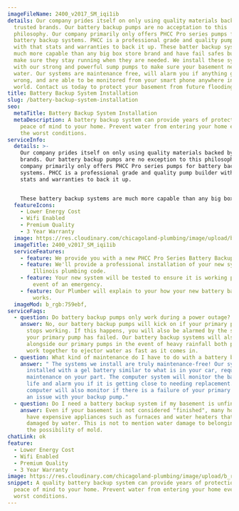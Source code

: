 ```yaml
---
imageFileName: 2400_v2017_SM_iqi1ib
details: Our company prides itself on only using quality materials backed by
  trusted brands. Our battery backup pumps are no acceptation to this
  philosophy. Our company primarily only offers PHCC Pro series pumps for
  battery backup systems. PHCC is a professional grade and quality pump builder
  with that stats and warranties to back it up. These batter backup systems are
  much more capable than any big box store brand and have fail safes built in to
  make sure they stay running when they are needed. We install these systems
  with our strong and powerful sump pumps to make sure your basement never sees
  water. Our systems are maintenance free, will alarm you if anything goes
  wrong, and are able to be monitored from your smart phone anywhere in the
  world. Contact us today to protect your basement from future flooding.
title: Battery Backup System Installation
slug: /battery-backup-system-installation
seo:
  metaTitle: Battery Backup System Installation
  metaDescription: A battery backup system can provide years of protection and
    peace of mind to your home. Prevent water from entering your home even in
    the worst conditions.
serviceInfo:
  details: >-
    Our company prides itself on only using quality materials backed by trusted
    brands. Our battery backup pumps are no exception to this philosophy. Our
    company primarily only offers PHCC Pro series pumps for battery backup
    systems. PHCC is a professional grade and quality pump builder with that
    stats and warranties to back it up. 


    These battery backup systems are much more capable than any big box store brand and have fail-safes built in to make sure they are running when needed. We install these systems with our strong and powerful sump pumps to make sure your basement never sees water. Our systems are maintenance-free, will alert you if anything goes wrong, and can be monitored from your smartphone. Contact us today to protect your basement from future flooding.
  featureIcons:
    - Lower Energy Cost
    - Wifi Enabled
    - Premium Quality
    - 3 Year Warranty
  image: https://res.cloudinary.com/chicagoland-plumbing/image/upload/b_rgb:3674ae/v1614806832/2400_v2017_SM_iqi1ib.png
  imageTitle: 2400_v2017_SM_iqi1ib
  serviceFeatures:
    - feature: We provide you with a new PHCC Pro Series Battery Backup System.
    - feature: We'll provide a professional installation of your new system to
        Illinois plumbing code.
    - feature: Your new system will be tested to ensure it is working properly in
        event of an emergency.
    - feature: Our Plumber will explain to your how your new battery backup system
        works.
  imageMod: b_rgb:759ebf,
serviceFaqs:
  - question: Do battery backup pumps only work during a power outage?
    answer: No, our battery backup pumps will kick on if your primary pump ever
      stops working. If this happens, you will also be alarmed by the system
      your primary pump has failed. Our battery backup systems will also work
      alongside our primary pumps in the event of heavy rainfall both pumps can
      work together to ejector water as fast as it comes in.
  - question: What kind of maintenance do I have to do with a battery backup system?
    answer: " The systems we install are truly maintenance-free! Our systems are
      installed with a gel battery similar to what is in your car, requiring no
      maintenance on your part. The computer system will monitor the battery
      life and alarm you if it is getting close to needing replacement. The
      computer will also monitor if there is a failure of your primary pump or
      an issue with your backup pump."
  - question: Do I need a battery backup system if my basement is unfinished?
    answer: Even if your basement is not considered "finished", many homes still
      have expensive appliances such as furnaces and water heaters that can be
      damaged by water. This is not to mention water damage to belongings and
      the possibility of mold.
chatLink: ok
feature:
  - Lower Energy Cost
  - Wifi Enabled
  - Premium Quality
  - 3 Year Warranty
image: https://res.cloudinary.com/chicagoland-plumbing/image/upload/b_rgb:759ebf/v1614304449/2400_v2017_SM_iqi1ib.png
snippet: A quality battery backup system can provide years of protection and
  peace of mind to your home. Prevent water from entering your home even in the
  worst conditions.
---
```

